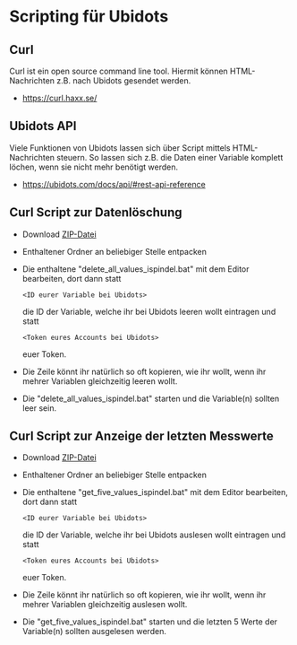 # Scripting für Ubidots

## Curl
Curl ist ein open source command line tool. Hiermit können HTML-Nachrichten z.B. nach Ubidots gesendet werden.
- https://curl.haxx.se/

## Ubidots API
Viele Funktionen von Ubidots lassen sich über Script mittels HTML-Nachrichten steuern.
So lassen sich z.B. die Daten einer Variable komplett löchen, wenn sie nicht mehr benötigt werden.
- https://ubidots.com/docs/api/#rest-api-reference

## Curl Script zur Datenlöschung
- Download [ZIP-Datei](https://github.com/universam1/iSpindel/raw/master/tools/ubidots/delete_all_values_ispindel.zip) 
- Enthaltener Ordner an beliebiger Stelle entpacken 
- Die enthaltene "delete_all_values_ispindel.bat" mit dem Editor bearbeiten, dort dann statt

  `<ID eurer Variable bei Ubidots>`
  
  die ID der Variable, welche ihr bei Ubidots leeren wollt eintragen und statt
  
  `<Token eures Accounts bei Ubidots>`
  
  euer Token.
- Die Zeile könnt ihr natürlich so oft kopieren, wie ihr wollt, wenn ihr mehrer Variablen gleichzeitig leeren wollt.
- Die "delete_all_values_ispindel.bat" starten und die Variable(n) sollten leer sein.

## Curl Script zur Anzeige der letzten Messwerte
- Download [ZIP-Datei](https://github.com/universam1/iSpindel/raw/master/tools/ubidots/get_five_values_ispindel.zip) 
- Enthaltener Ordner an beliebiger Stelle entpacken 
- Die enthaltene "get_five_values_ispindel.bat" mit dem Editor bearbeiten, dort dann statt

  `<ID eurer Variable bei Ubidots>`
  
  die ID der Variable, welche ihr bei Ubidots auslesen wollt eintragen und statt
  
  `<Token eures Accounts bei Ubidots>`
  
  euer Token.
- Die Zeile könnt ihr natürlich so oft kopieren, wie ihr wollt, wenn ihr mehrer Variablen gleichzeitig auslesen wollt.
- Die "get_five_values_ispindel.bat" starten und die letzten 5 Werte der Variable(n) sollten ausgelesen werden.
